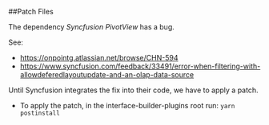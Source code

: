 ##Patch Files

The dependency *Syncfusion PivotView* has a bug.

See:

- https://onpointg.atlassian.net/browse/CHN-594
- https://www.syncfusion.com/feedback/33491/error-when-filtering-with-allowdeferedlayoutupdate-and-an-olap-data-source

Until Syncfusion integrates the fix into their code, we have to apply a patch.

- To apply the patch, in the interface-builder-plugins root run:
`yarn postinstall`


